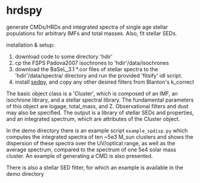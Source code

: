 hrdspy
======

generate CMDs/HRDs and integrated spectra of single age stellar populations for arbitrary IMFs and total masses.  Also, fit stellar SEDs.

installation & setup:

1. download code to some directory 'hdir' 
2. cp the FSPS Padova2007 isochrones to 'hdir'/data/isochrones 
3. download the BaSeL_3.1 *.cor files of stellar spectra to the 'hdir'/data/spectra/ directory and run the provided 'fitsify'  idl script.
4. install [sedpy](https://github.com/bd-j/sedpy), and copy any other desired filters from Blanton's k_correct

The basic object class is a 'Cluster', which is composed of an IMF, an isochrone library, and a stellar spectral library.  The fundamental parameters of this object are logage, total_mass, and Z.  Observational filters and dust may also be specified. The output is a library of stellar SEDs and properties, and an integrated spectrum, which are attributes of the Cluster object.

In the demo directory there is an example script `example_spdisp.py` which computes the integrated spectra of ten ~5e3 M_sun clusters and shows the dispersion of these spectra over the UV/optical range, as well as the average spectrum, compared to the spectrum of one 5e4 solar mass cluster.  An example of generating a CMD is also presented.

There is also a stellar SED fitter, for which an example is available in the demo directory

